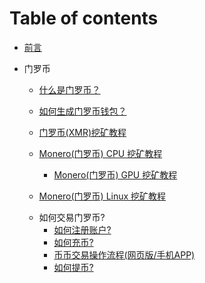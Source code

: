 # Table of contents

* [前言](README.md)
* 门罗币
  * [什么是门罗币？](XMR/ABOUT.md)
  
  * [如何生成门罗币钱包？](XMR/Wallet.md)
  
  * [门罗币(XMR)挖矿教程]()
  - [Monero(门罗币) CPU 挖矿教程]()
     - [Monero(门罗币) GPU 挖矿教程]()
     
  - [Monero(门罗币) Linux 挖矿教程](XMR\LINUX-MINING.md)
     
  * 如何交易门罗币?
     * [如何注册账户?](XMR/REGISTER.md)
     * [如何充币?](XMR/RECHARGE.md)
     * [币币交易操作流程(网页版/手机APP)](XMR/TRANSACTION.md)
     * [如何提币?](XMR/WITHDRAW.md)